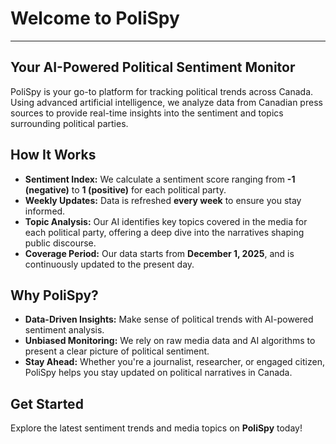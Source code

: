 # **Welcome to PoliSpy**
---
## Your AI-Powered Political Sentiment Monitor

PoliSpy is your go-to platform for tracking political trends across Canada. Using advanced artificial intelligence, we analyze data from Canadian press sources to provide real-time insights into the sentiment and topics surrounding political parties.

## How It Works
- **Sentiment Index:** We calculate a sentiment score ranging from **-1 (negative)** to **1 (positive)** for each political party.
- **Weekly Updates:** Data is refreshed **every week** to ensure you stay informed.
- **Topic Analysis:** Our AI identifies key topics covered in the media for each political party, offering a deep dive into the narratives shaping public discourse.
- **Coverage Period:** Our data starts from **December 1, 2025**, and is continuously updated to the present day.

## Why PoliSpy?
- **Data-Driven Insights:** Make sense of political trends with AI-powered sentiment analysis.
- **Unbiased Monitoring:** We rely on raw media data and AI algorithms to present a clear picture of political sentiment.
- **Stay Ahead:** Whether you're a journalist, researcher, or engaged citizen, PoliSpy helps you stay updated on political narratives in Canada.

## Get Started
Explore the latest sentiment trends and media topics on **PoliSpy** today!
